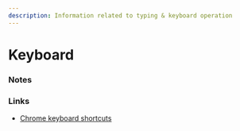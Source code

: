```yaml
---
description: Information related to typing & keyboard operation
---
```


# Keyboard

### Notes

### Links

* [Chrome keyboard shortcuts](https://support.google.com/chrome/answer/157179?hl=en)

